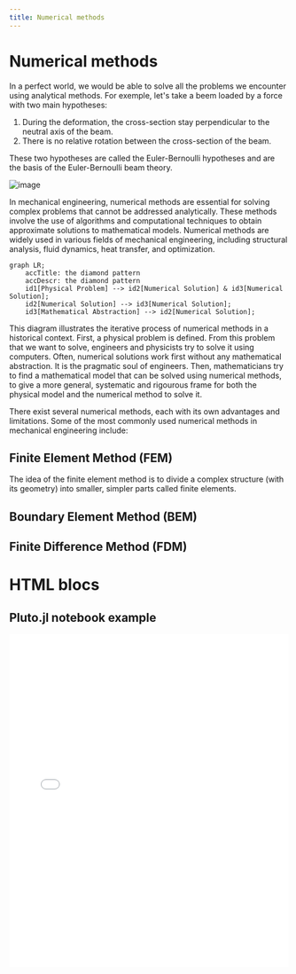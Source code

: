 ```yaml
---
title: Numerical methods
---
```

# Numerical methods

In a perfect world, we would be able to solve all the problems we encounter using analytical methods. For exemple, let's take a beem loaded by a force with two main hypotheses: 

1. During the deformation, the cross-section stay perpendicular to the neutral axis of the beam.
2. There is no relative rotation between the cross-section of the beam.

These two hypotheses are called the Euler-Bernoulli hypotheses and are the basis of the Euler-Bernoulli beam theory.

![image](/numenichal/assets/images/euler-bernoulli-hyp.png)

In mechanical engineering, numerical methods are essential for solving complex problems that cannot be addressed analytically. These methods involve the use of algorithms and computational techniques to obtain approximate solutions to mathematical models. Numerical methods are widely used in various fields of mechanical engineering, including structural analysis, fluid dynamics, heat transfer, and optimization.

```mermaid
graph LR;
    accTitle: the diamond pattern
    accDescr: the diamond pattern
    id1[Physical Problem] --> id2[Numerical Solution] & id3[Numerical Solution];
    id2[Numerical Solution] --> id3[Numerical Solution];
    id3[Mathematical Abstraction] --> id2[Numerical Solution];
```

This diagram illustrates the iterative process of numerical methods in a historical context. First, a physical problem is defined. From this problem that we want to solve, engineers and physicists try to solve it using computers. Often, numerical solutions work first without any mathematical abstraction. It is the pragmatic soul of engineers. Then, mathematicians try to find a mathematical model that can be solved using numerical methods, to give a more general, systematic and rigourous frame for both the physical model and the numerical method to solve it.

There exist several numerical methods, each with its own advantages and limitations. Some of the most commonly used numerical methods in mechanical engineering include:

## Finite Element Method (FEM)

The idea of the finite element method is to divide a complex structure (with its geometry) into smaller, simpler parts called finite elements.

## Boundary Element Method (BEM)
## Finite Difference Method (FDM)

# HTML blocs

## Pluto.jl notebook example

<iframe src="/numenichal/assets/notebooks/pluto_example.html"
        width="100%"
        height="600px"
        frameborder="0">
</iframe>